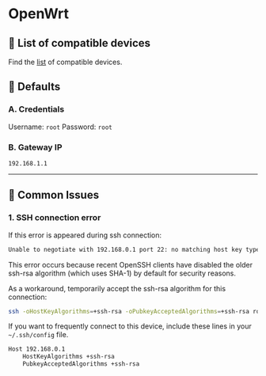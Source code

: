 # OpenWrt

## 🔗 List of compatible devices
Find the [list](https://openwrt.org/toh/start) of compatible devices.

## 📙 Defaults
### A. Credentials
Username: `root`
Password: `root`

### B. Gateway IP
`192.168.1.1`

---

## 🚩 Common Issues

### 1. SSH connection error
If this error is appeared during ssh connection:
```bash
Unable to negotiate with 192.168.0.1 port 22: no matching host key type found. Their offer: ssh-rsa
```

This error occurs because recent OpenSSH clients have disabled the older ssh-rsa algorithm (which uses SHA-1) by default for security reasons.

As a workaround, temporarily accept the ssh-rsa algorithm for this connection:

```bash
ssh -oHostKeyAlgorithms=+ssh-rsa -oPubkeyAcceptedAlgorithms=+ssh-rsa root@192.168.0.1
```

If you want to frequently connect to this device, include these lines in your `~/.ssh/config` file.

```bash
Host 192.168.0.1
    HostKeyAlgorithms +ssh-rsa
    PubkeyAcceptedAlgorithms +ssh-rsa
```